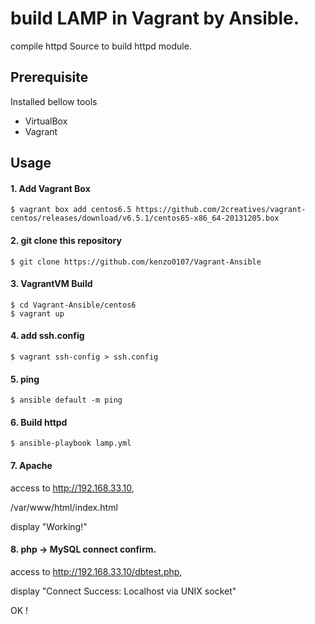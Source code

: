 # build LAMP in Vagrant by Ansible.

compile httpd Source to build httpd module.



## Prerequisite
Installed bellow tools

* VirtualBox
* Vagrant


## Usage

#### 1. Add Vagrant Box

```
$ vagrant box add centos6.5 https://github.com/2creatives/vagrant-centos/releases/download/v6.5.1/centos65-x86_64-20131205.box
```

#### 2. git clone this repository

```
$ git clone https://github.com/kenzo0107/Vagrant-Ansible
```

#### 3. VagrantVM Build

```
$ cd Vagrant-Ansible/centos6
$ vagrant up
```

#### 4. add ssh.config

```
$ vagrant ssh-config > ssh.config
```

#### 5. ping

```
$ ansible default -m ping
```

#### 6. Build httpd

```
$ ansible-playbook lamp.yml
```

#### 7. Apache

access to <http://192.168.33.10>,

/var/www/html/index.html

display "Working!"

#### 8. php -> MySQL connect confirm.

access to <http://192.168.33.10/dbtest.php>,

display "Connect Success: Localhost via UNIX socket"



OK !
